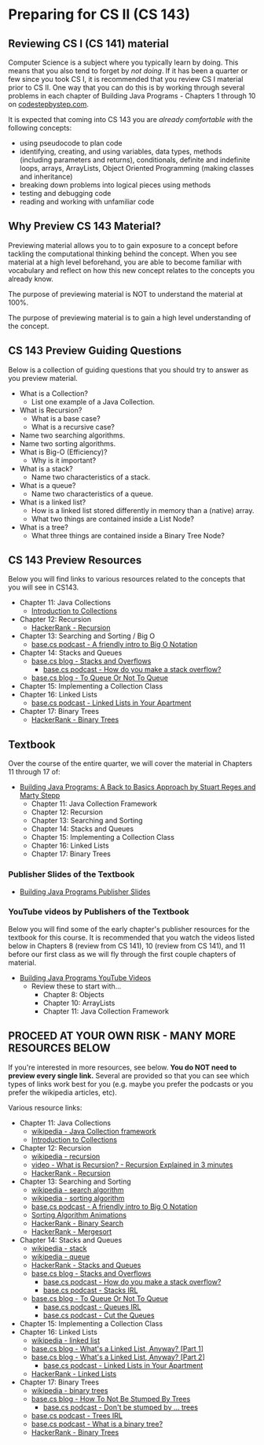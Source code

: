 # Preparing for CS II (CS 143)

## Reviewing CS I (CS 141) material

Computer Science is a subject where you typically learn by doing. This means that you also tend to forget by _not doing_. If it has been a quarter or few since you took CS I, it is recommended that you review CS I material prior to CS II. One way that you can do this is by working through several problems in each chapter of Building Java Programs - Chapters 1 through 10 on [codestepbystep.com](https://www.codestepbystep.com/r/problem/list/java).

It is expected that coming into CS 143 you are _already comfortable with_ the following concepts:
  - using pseudocode to plan code
  - identifying, creating, and using variables, data types, methods (including parameters and returns), conditionals, definite and indefinite loops, arrays, ArrayLists, Object Oriented Programming (making classes and inheritance)
  - breaking down problems into logical pieces using methods
  - testing and debugging code
  - reading and working with unfamiliar code

## Why Preview CS 143 Material?

Previewing material allows you to to gain exposure to a concept before tackling the computational thinking behind the concept. When you see material at a high level beforehand, you are able to become familiar with vocabulary and reflect on how this new concept relates to the concepts you already know.

The purpose of previewing material is NOT to understand the material at 100%.

The purpose of previewing material is to gain a high level understanding of the concept.

## CS 143 Preview Guiding Questions

Below is a collection of guiding questions that you should try to answer as you preview material.

- What is a Collection?
  - List one example of a Java Collection.
- What is Recursion?
  - What is a base case?
  - What is a recursive case?
- Name two searching algorithms.
- Name two sorting algorithms.
- What is Big-O (Efficiency)?
  - Why is it important?
- What is a stack?
  - Name two characteristics of a stack.
- What is a queue?
  - Name two characteristics of a queue.
- What is a linked list?
  - How is a linked list stored differently in memory than a (native) array.
  - What two things are contained inside a List Node?
- What is a tree?
  - What three things are contained inside a Binary Tree Node?

## CS 143 Preview Resources

Below you will find links to various resources related to the concepts that you will see in CS143.

- Chapter 11: Java Collections
  - [Introduction to Collections](https://docs.oracle.com/javase/tutorial/collections/intro/index.html)
- Chapter 12: Recursion
  - [HackerRank - Recursion](https://www.youtube.com/watch?v=KEEKn7Me-ms)
- Chapter 13: Searching and Sorting / Big O
  - [base.cs podcast - A friendly intro to Big O Notation](http://podbay.fm/show/1304168963/e/1511913661?autostart=1)
- Chapter 14: Stacks and Queues
  - [base.cs blog - Stacks and Overflows](https://medium.com/basecs/stacks-and-overflows-dbcf7854dc67)
    - [base.cs podcast - How do you make a stack overflow?](http://podbay.fm/show/1304168963/e/1512518461?autostart=1)
  - [base.cs blog - To Queue Or Not To Queue](https://medium.com/basecs/to-queue-or-not-to-queue-2653bcde5b04)
- Chapter 15: Implementing a Collection Class
- Chapter 16: Linked Lists
  - [base.cs podcast - Linked Lists in Your Apartment](http://podbay.fm/show/1304168963/e/1511308861?autostart=1)
- Chapter 17: Binary Trees
  - [HackerRank - Binary Trees](https://www.youtube.com/watch?v=oSWTXtMglKE)

## Textbook
Over the course of the entire quarter, we will cover the material in Chapters 11 through 17 of:

+ [Building Java Programs: A Back to Basics Approach
by Stuart Reges and Marty Stepp](https://www.amazon.com/Building-Java-Programs-Basics-Approach/dp/0134322762/)
  - Chapter 11: Java Collection Framework
  - Chapter 12: Recursion
  - Chapter 13: Searching and Sorting
  - Chapter 14: Stacks and Queues
  - Chapter 15: Implementing a Collection Class
  - Chapter 16: Linked Lists
  - Chapter 17: Binary Trees

### Publisher Slides of the Textbook

+ [Building Java Programs Publisher Slides](https://www.buildingjavaprograms.com/supplements5.shtml)

### YouTube videos by Publishers of the Textbook

Below you will find some of the early chapter's publisher resources for the textbook for this course. It is recommended that you watch the videos listed below in Chapters 8 (review from CS 141), 10 (review from CS 141), and 11 before our first class as we will fly through the first couple chapters of material.
+ [Building Java Programs YouTube Videos](https://www.buildingjavaprograms.com/youtube.shtml)
  + Review these to start with...
    - Chapter 8: Objects
    - Chapter 10: ArrayLists
    - Chapter 11: Java Collection Framework

## PROCEED AT YOUR OWN RISK - MANY MORE RESOURCES BELOW

If you're interested in more resources, see below. **You do NOT need to preview every single link.** Several are provided so that you can see which types of links work best for you (e.g. maybe you prefer the podcasts or you prefer the wikipedia articles, etc).

Various resource links:

- Chapter 11: Java Collections
  - [wikipedia - Java Collection framework](https://en.wikipedia.org/wiki/Java_collections_framework)
  - [Introduction to Collections](https://docs.oracle.com/javase/tutorial/collections/intro/index.html)
- Chapter 12: Recursion
  - [wikipedia - recursion](https://en.wikipedia.org/wiki/Recursion_(computer_science))
  - [video - What is Recursion? - Recursion Explained in 3 minutes](https://www.youtube.com/watch?v=YZcO_jRhvxs)
  - [HackerRank - Recursion](https://www.youtube.com/watch?v=KEEKn7Me-ms)
- Chapter 13: Searching and Sorting
  - [wikipedia - search algorithm](https://en.wikipedia.org/wiki/Search_algorithm)
  - [wikipedia - sorting algorithm](https://en.wikipedia.org/wiki/Sorting_algorithm)
  - [base.cs podcast - A friendly intro to Big O Notation](http://podbay.fm/show/1304168963/e/1511913661?autostart=1)
  - [Sorting Algorithm Animations](https://www.toptal.com/developers/sorting-algorithms)
  - [HackerRank - Binary Search](https://www.youtube.com/watch?v=P3YID7liBug)
  - [HackerRank - Mergesort](https://www.youtube.com/watch?v=KF2j-9iSf4Q)
- Chapter 14: Stacks and Queues
  - [wikipedia - stack](https://en.wikipedia.org/wiki/Stack_(abstract_data_type))
  - [wikipedia - queue](https://en.wikipedia.org/wiki/Queue_(abstract_data_type))
  - [HackerRank - Stacks and Queues](https://www.youtube.com/watch?v=wjI1WNcIntg)
  - [base.cs blog - Stacks and Overflows](https://medium.com/basecs/stacks-and-overflows-dbcf7854dc67)
    - [base.cs podcast - How do you make a stack overflow?](http://podbay.fm/show/1304168963/e/1512518461?autostart=1)
    - [base.cs podcast - Stacks IRL](http://podbay.fm/show/1304168963/e/1513123261?autostart=1)
  - [base.cs blog - To Queue Or Not To Queue](https://medium.com/basecs/to-queue-or-not-to-queue-2653bcde5b04)
    - [base.cs podcast - Queues IRL](http://podbay.fm/show/1304168963/e/1519171261?autostart=1)
    - [base.cs podcast - Cut the Queues](http://podbay.fm/show/1304168963/e/1518566461?autostart=1)
- Chapter 15: Implementing a Collection Class
- Chapter 16: Linked Lists
  - [wikipedia - linked list](https://en.wikipedia.org/wiki/Linked_list)
  - [base.cs blog - What's a Linked List, Anyway? \[Part 1\]](https://medium.com/basecs/whats-a-linked-list-anyway-part-1-d8b7e6508b9d)
  - [base.cs blog - What's a Linked List, Anyway? \[Part 2\]](https://medium.com/basecs/whats-a-linked-list-anyway-part-2-131d96f71996)
    - [base.cs podcast - Linked Lists in Your Apartment](http://podbay.fm/show/1304168963/e/1511308861?autostart=1)
  - [HackerRank - Linked Lists](https://www.youtube.com/watch?v=njTh_OwMljA)
- Chapter 17: Binary Trees
  - [wikipedia - binary trees](https://en.wikipedia.org/wiki/Binary_tree)
  - [base.cs blog - How To Not Be Stumped By Trees](https://medium.com/basecs/how-to-not-be-stumped-by-trees-5f36208f68a7)
    - [base.cs podcast - Don't be stumped by ...  trees](http://podbay.fm/show/1304168963/e/1519776061?autostart=1)
  - [base.cs podcast - Trees IRL](http://podbay.fm/show/1304168963/e/1520380861?autostart=1)
  - [base.cs podcast - What is a binary tree?](http://podbay.fm/show/1304168963/e/1520985661?autostart=1)
  - [HackerRank - Binary Trees](https://www.youtube.com/watch?v=oSWTXtMglKE)

